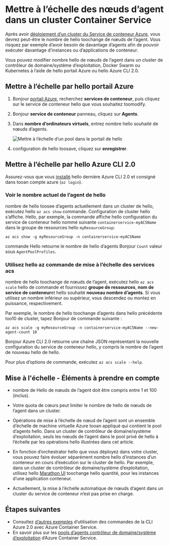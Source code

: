 # <a name="scale-agent-nodes-in-a-container-service-cluster"></a>Mettre à l’échelle des nœuds d’agent dans un cluster Container Service
Après avoir [déploiement d’un cluster du Service de conteneur Azure](../articles/container-service/dcos-swarm/container-service-deployment.md), vous devrez peut-être le nombre de hello toochange de nœuds de l’agent. Vous risquez par exemple d’avoir besoin de davantage d’agents afin de pouvoir exécuter davantage d’instances ou d’applications de conteneur. 

Vous pouvez modifier nombre hello de nœuds de l’agent dans un cluster de contrôleur de domaine/système d’exploitation, Docker Swarm ou Kubernetes à l’aide de hello portail Azure ou hello Azure CLI 2.0. 

## <a name="scale-with-hello-azure-portal"></a>Mettre à l’échelle par hello portail Azure

1. Bonjour [portail Azure](https://portal.azure.com), recherchez **services de conteneur**, puis cliquez sur le service de conteneur hello que vous souhaitez toomodify.
2. Bonjour **service de conteneur** panneau, cliquez sur **Agents**.
3. Dans **nombre d’ordinateurs virtuels**, entrez nombre hello souhaité de nœuds d’agents.

    ![Mettre à l’échelle d’un pool dans le portail de hello](./media/container-service-scale/container-service-scale-portal.png)

4. configuration de hello toosave, cliquez sur **enregistrer**.

## <a name="scale-with-hello-azure-cli-20"></a>Mettre à l’échelle par hello Azure CLI 2.0

Assurez-vous que vous [installé](/cli/azure/install-az-cli2) hello dernière Azure CLI 2.0 et consigné dans tooan compte azure (`az login`).

### <a name="see-hello-current-agent-count"></a>Voir le nombre actuel de l’agent de hello
nombre de hello toosee d’agents actuellement dans un cluster de hello, exécutez hello `az acs show` commande. Configuration de cluster hello s’affiche. Hello, par exemple, la commande affiche hello configuration du service de conteneur hello nommé suivante `containerservice-myACSName` dans le groupe de ressources hello `myResourceGroup`:

```azurecli
az acs show -g myResourceGroup -n containerservice-myACSName
```

commande Hello retourne le nombre de hello d’agents Bonjour `Count` valeur sous `AgentPoolProfiles`.

### <a name="use-hello-az-acs-scale-command"></a>Utilisez hello az commande de mise à l’échelle des services acs
nombre de hello toochange de nœuds de l’agent, exécutez hello `az acs scale` hello de commande et fournissez **groupe de ressources**, **nom de service de conteneur**et hello souhaité **nouveau nombre d’agents**. Si vous utilisez un nombre inférieur ou supérieur, vous descendez ou montez en puissance, respectivement.

Par exemple, le nombre de hello toochange d’agents dans hello précédente too10 de cluster, tapez Bonjour de commande suivante :

```azurecli
az acs scale -g myResourceGroup -n containerservice-myACSName --new-agent-count 10
```

Bonjour Azure CLI 2.0 retourne une chaîne JSON représentant la nouvelle configuration du service de conteneur hello, y compris le nombre de l’agent de nouveau hello de hello.

Pour plus d’options de commande, exécutez `az acs scale --help`.

## <a name="scaling-considerations"></a>Mise à l'échelle - Éléments à prendre en compte

* nombre de Hello de nœuds de l’agent doit être compris entre 1 et 100 (inclus). 

* Votre quota de cœurs peut limiter le nombre de hello de nœuds de l’agent dans un cluster.

* Opérations de mise à l’échelle de nœud de l’agent sont un ensemble d’échelle de machine virtuelle Azure tooan appliqué qui contient le pool d’agents hello. Dans un cluster de contrôleur de domaine/système d’exploitation, seuls les nœuds de l’agent dans le pool privé de hello à l’échelle par les opérations hello illustrées dans cet article.

* En fonction d’orchestrator hello que vous déployez dans votre cluster, vous pouvez faire évoluer séparément nombre hello d’instances d’un conteneur en cours d’exécution sur le cluster de hello. Par exemple, dans un cluster de contrôleur de domaine/système d’exploitation, utilisez hello [Marathon UI](../articles/container-service/dcos-swarm/container-service-mesos-marathon-ui.md) toochange hello quantité, pour les instances d’une application conteneur.

* Actuellement, la mise à l’échelle automatique de nœuds d’agent dans un cluster du service de conteneur n’est pas prise en charge.

## <a name="next-steps"></a>Étapes suivantes
* Consultez [d’autres exemples](../articles/container-service/dcos-swarm/container-service-create-acs-cluster-cli.md) d’utilisation des commandes de la CLI Azure 2.0 avec Azure Container Service.
* En savoir plus sur les [pools d’agents contrôleur de domaine/système d’exploitation](../articles/container-service/dcos-swarm/container-service-dcos-agents.md) d’Azure Container Service.

